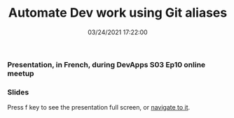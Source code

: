 ﻿---
title: 'Automate Dev work using Git aliases'
permalink: /2021/10/19/automate-dev-work-using-git-aliases/
date: 03/24/2021 17:22:00
disqusIdentifier: 20211019013205
tags: [Git, Devx]
excerpt: Presentation, in French, during DevApps S03 Ep10 online meetup
slides: https://laurentkempe.com/presentations/Automate%20Dev%20work%20using%20Git%20aliases/index.html#/
---
### Presentation, in French, during DevApps S03 Ep10 online meetup

<?# Plyr video=uw0rEcoZuzk start=106 /?>

### Slides

Press f key to see the presentation full screen, or [navigate to it](https://laurentkempe.com/presentations/Automate%20Dev%20work%20using%20Git%20aliases/index.html#/).

<?# Reveal Src=https://laurentkempe.com/presentations/Automate%20Dev%20work%20using%20Git%20aliases/index.html#/ /?>
